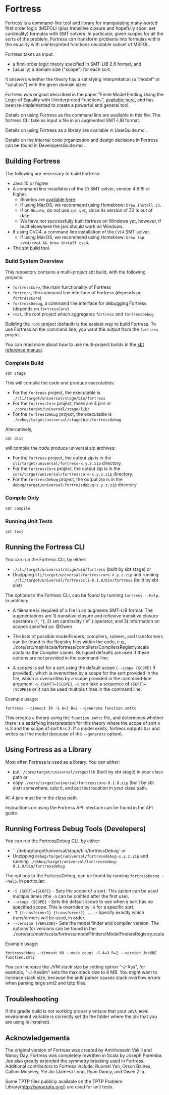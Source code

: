 # Fortress

Fortress is a command-line tool and library for manipulating many-sorted first order logic (MSFOL) (plus transitive closure and hopefully soon, set cardinality) formulas with SMT solvers. In particular, given scopes for all the sorts of the problem, Fortress can transform problems into formulas within the equality with uninterpreted functions decidable subset of MSFOL. 

Fortress takes as input:
* a first-order logic theory specified in SMT-LIB 2.6 format, and
* (usually) a domain size ("scope") for each sort.

It answers whether the theory has a satisfying interpretation (a "model" or "solution") with the given domain sizes.

Fortress was original described in the paper "Finite Model Finding Using the Logic of Equality with Uninterpreted Functions", [available here](https://cs.uwaterloo.ca/~nday/pdf/refereed/2016-VaDa-fm.pdf), and has been re-implemented to create a powerful and general tool.  

Details on using Fortress as the command line are available in this file.  The fortress CLI take as input a file in an augmented SMT-LIB format.

Details on using Fortress as a library are available in UserGuide.md .  

Details on the internal code organization and design decisions in Fortress can be found in DevelopersGuide.md .

## Building Fortress
The following are necessary to build Fortress:
* Java 10 or higher
* A command line installation of the `Z3` SMT solver, version 4.8.15 or higher.
    * Binaries are [available here](https://github.com/Z3Prover/z3/releases).
    * If using MacOS, we recommend using Homebrew: `brew install z3`.
    * If on `Ubuntu`, do not use `apt-get`, since its version of Z3 is out of date.
    * We have not successfully built fortress on Windows yet, however, if built elsewhere the jars should work on Windows.
* If using CVC4, a command line installation of the `CVC4` SMT solver.
    * If using MacOS, we recommend using Homebrew: `brew tap cvc4/cvc4 && brew install cvc4`.
* The sbt build tool.

### Build System Overview
This repository contains a multi-project sbt build, with the following projects:
* `fortressCore`, the main functionality of Fortress
* `fortress`, the command line interface of Fortress (depends on `fortressCore`)
* `fortressDebug`, a command line interface for debugging Fortress (depends on `fortressCore`)
* `root`, the root project which aggregates `fortress` and `fortressDebug`

Building the `root` project (default) is the easiest way to build Fortress.
To use Fortress on the command line, you want the output from the `fortress` project.

You can read more about how to use multi-project builds in the [sbt reference manual](https://www.scala-sbt.org/1.x/docs/index.html).

### Complete Build
```
sbt stage
```
This will compile the code and produce executables:
* For the `fortress` project, the executable is `./cli/target/universal/stage/bin/fortress`
* For the `fortressCore` project, there are 4 jars in `./core/target/universal/stage/lib/`
* For the `fortressDebug` project, the executable is `./debug/target/universal/stage/bin/fortressdebug`

Alternatively,
```
sbt dist
```
will compile the code produce universal zip archives:
* For the `fortress` project, the output zip is in the `cli/target/universal/fortress-x.y.z.zip` directory.
* For the `fortressCore` project, the output zip is in the `core/target/universal/fortresscore-x.y.z.zip` directory.
* For the `fortressDebug` project, the output zip is in the `debug/target/universal/fortressdebug-x.y.z.zip` directory.


### Compile Only
```
sbt compile
```

### Running Unit Tests
```
sbt test
```


## Running the Fortress CLI

You can run the Fortress CLI, by either:
* `./cli/target/universal/stage/bin/fortress` (built by sbt stage)
or
* Unzipping `cli/target/universal/fortresscore-x.y.z.zip` and running `./cli/target/universal/fortresscli-0.1.0/bin/fortress` (built by sbt dist)

The options to the Fortress CLI, can be found by running `fortress --help`. In addition:

* A filename is required of a file in an augments SMT-LIB format.  The augmentations are 1) transitive closure and reflexive transitive closure operators (`*`, `^`); 2) set cardinality (`#``) operator; and 3) information on scopes specifed as: @Owen

* The lists of possible modelFinders, compilers, solvers, and transformers can be found in the Registry files within the code, e.g., ./core/src/main/scala/fortress/compilers/CompilersRegistry.scala contains the Compiler names.  But good defaults are used if these options are not provided in the command-line.

* A scopes is set for a sort using the default scope (`--scope {SCOPE}` if provided), which is overwritten by a scope for the sort provided in the file, which is overwritten by a scope provided in the command-line argument `-S {SORT}={SCOPE}`, `-S` can take a sequence of `{SORT}={SCOPE}`s or it can be used multiple times in the command line.

Example usage:
```
fortress --timeout 30 -S A=3 B=2 --generate function.smttc
```
This creates a theory using the `function.smttc` file, and determines whether there is a satisfying interpretation for this theory where the scope of sort `A` is 3 and the scope of sort `B` is 2.
If a model exists, fortress outputs `Sat` and writes out the model (because of the `--generate` option).


## Using Fortress as a Library

Most often Fortress is used as a library.  You can either:
* put `./core/target/universal/stage/lib` (built by sbt stage) in your class path 
or
* copy `./core/target/universal/fortresscore-0.1.0.zip` (built by sbt dist) somewhere, uzip it, and put that location in your class path.  

All 4 jars must be in the class path.

Instructions on using the Fortress API interface can be found in the API guide.


## Running Fortress Debug Tools (Developers)

You can run the FortressDebug CLI, by either:
* ``./debug/target/universal/stage/bin/fortressDebug`
or
* Unzipping `debug/target/universal/fortressdebug-x.y.z.zip` and running `./debug/target/universal/fortressdebug-0.1.0/bin/fortressdebug`

The options to the FortressDebug, can be found by running `fortressDebug --help`. In particular:
* `-S {SORT}={SCOPE}` - Sets the scope of a sort. This option can be used multiple times (the `-S` can be omitted after the first use).
* `--scope {SCOPE}` - Sets the default scope to use when a sort has no specified scope. This is overriden by `-S` for a specific sort.
* `-T {transformer1} {transformer2} ...` - Specify exactly which transformers will be used, in order. 
* `--version {VERSION}`- Sets the model finder and compiler version. The options for versions can be found in the ./core/src/main/scala/fortress/modelFinders/ModelFindersRegistry.scala


Example usage:
```
fortressdebug --timeout 60 --mode count -S A=3 B=2 --version JoeONE function.smt2
```

You can increase the JVM stack size by setting option "-J-Xss<size>", for example, "-J-Xss8m" sets the max stack size to 8 MB. You might want to increase stack size, because the antlr parser causes stack overflow errors when parsing large smt2 and tptp files.
    
## Troubleshooting

If the gradle build is not working properly ensure that your `JAVA_HOME` environment variable is correctly set (to the folder where the jdk that you are using is installed).

## Acknowledgements

The original version of Fortress was created by Amirhossein Vakili and Nancy Day.  Fortress was completely rewritten in Scala by Joseph Poremba.  Joe also greatly extended the symmetry breaking used in Fortress.  Additional contributors to Fortress include: Ruomei Yan, Orson Baines, Callum Moseley, Yie Jin (James) Long, Ryan Dancy, and Owen Zila.
   
Some TPTP files publicly available on the TPTP Problem Library(http://www.tptp.org/) are used for unit tests.

